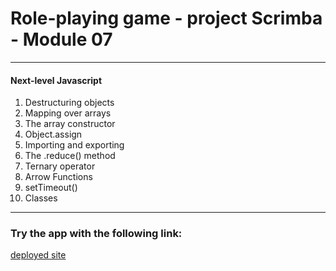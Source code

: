 # Role-playing game - project Scrimba - Module 07

---

#### Next-level Javascript
 1. Destructuring objects
 2. Mapping over arrays
 3. The array constructor
 4. Object.assign
 5. Importing and exporting
 6. The .reduce() method
 7. Ternary operator
 8. Arrow Functions
 9. setTimeout()
 10. Classes

---

### Try the app with the following link:
[deployed site](https://role-playing-game-jan-blaska-scrimba.netlify.app/)